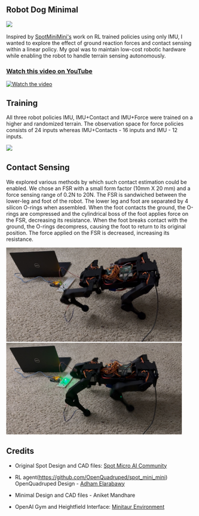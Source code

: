 ## Robot Dog Minimal

<img src="media/minimal_vid1.gif" width="470" />

Inspired by [SpotMiniMini's](https://github.com/OpenQuadruped/spot_mini_mini) work on RL trained policies using only IMU, I wanted to explore the effect of ground reaction forces and contact sensing within a linear policy. My goal was to maintain low-cost robotic hardware while enabling the robot to handle terrain sensing autonomously.


### [Watch this video on YouTube](https://youtu.be/hBNCrke3qqk)

[![Watch the video](https://img.youtube.com/vi/hBNCrke3qqk/maxresdefault.jpg)](https://youtu.be/hBNCrke3qqk)

## Training
All three robot policies IMU, IMU+Contact and IMU+Force were trained on a higher and randomized terrain. The observation space for force policies consists of 24 inputs whereas IMU+Contacts - 16 inputs and IMU - 12 inputs.

<img src="/media/Minimal%20HD.gif" width="370" />


## Contact Sensing

We explored various methods by which such contact estimation could be enabled. We chose an FSR with a small form factor (10mm X 20 mm) and a force sensing range of 0.2N to 20N. The FSR is sandwiched between the lower-leg and foot of the robot. The lower leg and foot are separated by 4 silicon O-rings when assembled. When the foot contacts the ground, the O-rings are compressed and the cylindrical boss of the foot applies force on the FSR, decreasing its resistance. When the foot breaks contact with the ground, the O-rings decompress, causing the foot to return to its original position. The force applied on the FSR is decreased, increasing its resistance. 

 <img src="media/contact_1.jpg" width="470" /><img src="media/contact_2.jpg" width="470" />


## Credits

* Original Spot Design and CAD files: [Spot Micro AI Community](https://spotmicroai.readthedocs.io/en/latest/)
* RL agent(https://github.com/OpenQuadruped/spot_mini_mini) OpenQuadruped Design - [Adham Elarabawy](https://github.com/adham-elarabawy/OpenQuadruped)

* Minimal Design and CAD files - Aniket Mandhare 

* OpenAI Gym and Heightfield Interface: [Minitaur Environment](https://github.com/bulletphysics/bullet3/blob/master/examples/pybullet/gym/pybullet_envs/bullet/minitaur.py)
